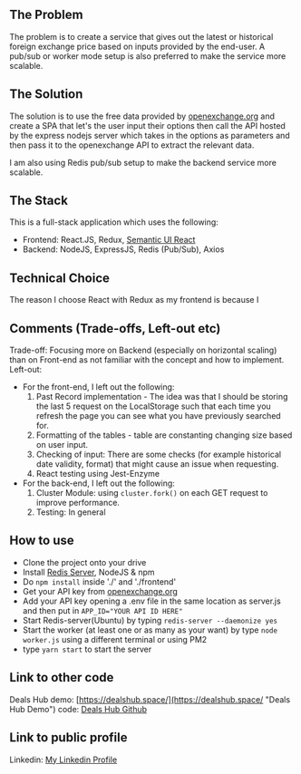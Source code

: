 ## **The Problem**

The problem is to create a service that gives out the latest or historical foreign exchange price based on inputs provided by the end-user.  A pub/sub or worker mode setup is also preferred to make the service more scalable.

## **The Solution**

The solution is to use the free data provided by [openexchange.org](https://openexchangerates.org/ "openexchange.org") and create a SPA that let's the user input their options then call the API hosted by the express nodejs server which takes in the options as parameters and then pass it to the openexchange API to extract the relevant data.

I am also using Redis pub/sub setup to make the backend service more scalable.

## **The Stack**

This is a full-stack application which uses the following:
* Frontend: React.JS, Redux, [Semantic UI React](https://react.semantic-ui.com/ "Semantic UI React")
* Backend: NodeJS, ExpressJS, Redis (Pub/Sub), Axios

## **Technical Choice**

The reason I choose React with Redux as my frontend is because I 

## **Comments (Trade-offs, Left-out etc)**

Trade-off:  Focusing more on Backend (especially on horizontal scaling) than on Front-end as not familiar with the concept and how to implement.
Left-out: 
*   For the front-end, I left out the following:
    1. Past Record implementation - The idea was that I should be storing the last 5 request on the LocalStorage such that each time you refresh the page you can see what you have previously searched for.
    2. Formatting of the tables - table are constanting changing size based on user input.
    3. Checking of input: There are some checks (for example historical date validity, format) that might cause an issue when requesting.
    4. React testing using Jest-Enzyme
*   For the back-end, I left out the following:
    1. Cluster Module: using `cluster.fork()` on each GET request to improve performance.
    2. Testing: In general

## **How to use**

* Clone the project onto your drive
* Install [Redis Server](https://github.com/NodeRedis/node_redis "Redis Server"), NodeJS & npm
* Do `npm install` inside './' and './frontend'
* Get your API key from [openexchange.org](https://openexchangerates.org/ "openexchange.org")
* Add your API key opening a .env file in the same location as server.js and then put in `APP_ID="YOUR API ID HERE"`
* Start Redis-server(Ubuntu) by typing `redis-server --daemonize yes`
* Start the worker (at least one or as many as your want) by type `node worker.js` using a different terminal or using PM2
* type `yarn start` to start the server

## **Link to other code**

Deals Hub
demo: [https://dealshub.space/](https://dealshub.space/ "Deals Hub Demo") 
code: [Deals Hub Github](https://github.com/Midori-Funaki/OnlineMarketplace/ "Deals Hub Github") 

## **Link to public profile**

Linkedin: [My Linkedin Profile](https://www.linkedin.com/in/adrian-lee-244248147/ "My Linkedin Profile") 

